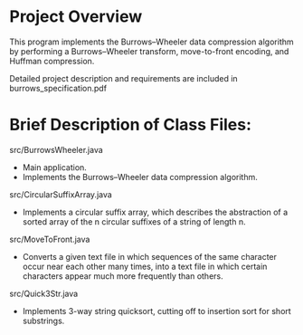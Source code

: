 # Project Overview
This program implements the Burrows–Wheeler data compression algorithm by performing a Burrows–Wheeler transform, move-to-front encoding, and Huffman compression.

Detailed project description and requirements are included in burrows_specification.pdf


# Brief Description of Class Files:

src/BurrowsWheeler.java
- Main application.
- Implements the Burrows–Wheeler data compression algorithm.

src/CircularSuffixArray.java
- Implements a circular suffix array, which describes the abstraction of a sorted array of the n circular suffixes of a string of length n.

src/MoveToFront.java
- Converts a given text file in which sequences of the same character occur near each other many times, into a text file in which certain characters appear much more frequently than others.

src/Quick3Str.java
- Implements 3-way string quicksort, cutting off to insertion sort for short substrings.
